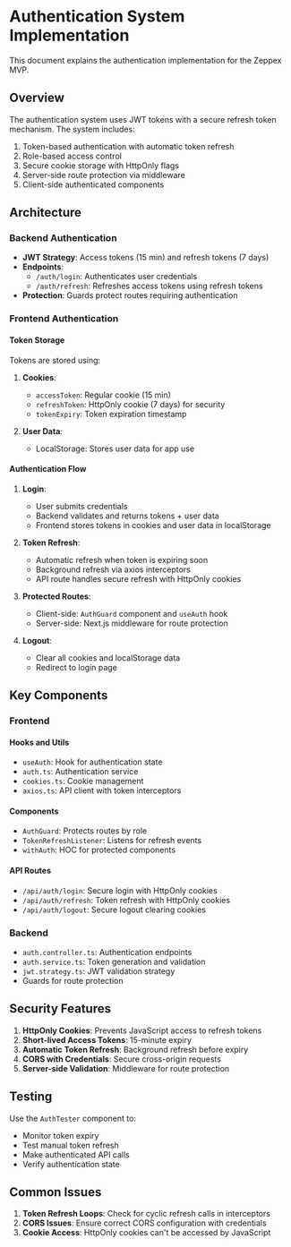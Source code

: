 # Authentication System Implementation

This document explains the authentication implementation for the Zeppex MVP.

## Overview

The authentication system uses JWT tokens with a secure refresh token mechanism. The system includes:

1. Token-based authentication with automatic token refresh
2. Role-based access control
3. Secure cookie storage with HttpOnly flags
4. Server-side route protection via middleware
5. Client-side authenticated components

## Architecture

### Backend Authentication

- **JWT Strategy**: Access tokens (15 min) and refresh tokens (7 days)
- **Endpoints**:
  - `/auth/login`: Authenticates user credentials
  - `/auth/refresh`: Refreshes access tokens using refresh tokens
- **Protection**: Guards protect routes requiring authentication

### Frontend Authentication

#### Token Storage

Tokens are stored using:
1. **Cookies**:
   - `accessToken`: Regular cookie (15 min)
   - `refreshToken`: HttpOnly cookie (7 days) for security
   - `tokenExpiry`: Token expiration timestamp

2. **User Data**:
   - LocalStorage: Stores user data for app use

#### Authentication Flow

1. **Login**:
   - User submits credentials
   - Backend validates and returns tokens + user data
   - Frontend stores tokens in cookies and user data in localStorage

2. **Token Refresh**:
   - Automatic refresh when token is expiring soon
   - Background refresh via axios interceptors
   - API route handles secure refresh with HttpOnly cookies

3. **Protected Routes**:
   - Client-side: `AuthGuard` component and `useAuth` hook
   - Server-side: Next.js middleware for route protection

4. **Logout**:
   - Clear all cookies and localStorage data
   - Redirect to login page

## Key Components

### Frontend

#### Hooks and Utils
- `useAuth`: Hook for authentication state
- `auth.ts`: Authentication service
- `cookies.ts`: Cookie management
- `axios.ts`: API client with token interceptors

#### Components
- `AuthGuard`: Protects routes by role
- `TokenRefreshListener`: Listens for refresh events
- `withAuth`: HOC for protected components

#### API Routes
- `/api/auth/login`: Secure login with HttpOnly cookies
- `/api/auth/refresh`: Token refresh with HttpOnly cookies
- `/api/auth/logout`: Secure logout clearing cookies

### Backend

- `auth.controller.ts`: Authentication endpoints
- `auth.service.ts`: Token generation and validation
- `jwt.strategy.ts`: JWT validation strategy
- Guards for route protection

## Security Features

1. **HttpOnly Cookies**: Prevents JavaScript access to refresh tokens
2. **Short-lived Access Tokens**: 15-minute expiry
3. **Automatic Token Refresh**: Background refresh before expiry
4. **CORS with Credentials**: Secure cross-origin requests
5. **Server-side Validation**: Middleware for route protection

## Testing

Use the `AuthTester` component to:
- Monitor token expiry
- Test manual token refresh
- Make authenticated API calls
- Verify authentication state

## Common Issues

1. **Token Refresh Loops**: Check for cyclic refresh calls in interceptors
2. **CORS Issues**: Ensure correct CORS configuration with credentials
3. **Cookie Access**: HttpOnly cookies can't be accessed by JavaScript
